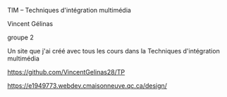 
TIM – Techniques d'intégration multimédia

Vincent Gélinas

groupe 2

Un site que j'ai créé avec tous les cours dans la Techniques d'intégration multimédia

https://github.com/VincentGelinas28/TP

https://e1949773.webdev.cmaisonneuve.qc.ca/design/
